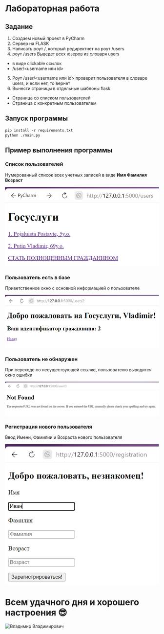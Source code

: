 # Лабораторная работа

## Задание

1) Создаем новый проект в PyCharm
2) Сервер на FLASK
3) Написать роут /, который редиректнет на роут /users
4) роут /users Выведет всех юзеров из словаря users
- в виде clickable ссылок
- <url>/user/<username или id>
5) Роут /user/<username или id> проверит пользователя в словаре users, и если нет, то вернет 
6) Вынести страницы в отдельные шаблоны flask
* Страница со списком пользователей
* Страница с конкретным пользователем

## Запуск программы

```
pip install -r requirements.txt
python ./main.py
```

## Пример выполнения программы

### Список пользователей
Нумерованный список всех учетных записей в виде **Имя Фамилия Возраст**

![Список пользователей](/Images/ul.png)

### Пользователь есть в базе
Приветственное окно с основной информацией о пользователе

![Пользователь есть в базе](/Images/put.png)

### Пользователь не обнаружен
При переходе по несуществующей ссылке, пользователю выводится окно ошибки

![Пользователь не обнаружен](/Images/err.png)

### Регистрация нового пользователя
Ввод Имени, Фамилии и Возраста нового пользователя

![Регистрация](/Images/reg.png)



# Всем удачного дня и хорошего настроения :sunglasses:

![Владимир Владимирович](https://afon-ru.com/files/jpg/Vladimir-Putin.jpg)

